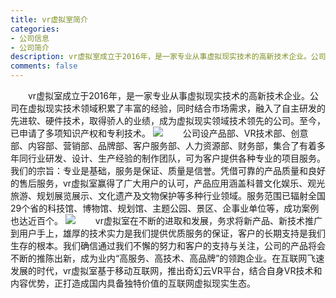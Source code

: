 ```yaml
---
title: vr虚拟室简介
categories:
- 公司信息
- 公司简介
description: vr虚拟室成立于2016年，是一家专业从事虚拟现实技术的高新技术企业。公司在虚拟现实技术领域积累了丰富的经验，同时结合市场需求，融入了自主研发的先进软、硬件技术，取得骄人的业绩，成为虚拟现实领域技术领先的公司。至今，已申请了多项知识产权和专利技术。
comments: false
---
```


　　vr虚拟室成立于2016年，是一家专业从事虚拟现实技术的高新技术企业。公司在虚拟现实技术领域积累了丰富的经验，同时结合市场需求，融入了自主研发的先进软、硬件技术，取得骄人的业绩，成为虚拟现实领域技术领先的公司。至今，已申请了多项知识产权和专利技术。
<img src="/css/images/company/company1.jpg">
　　公司设产品部、VR技术部、创意部、内容部、营销部、品牌部、客户服务部、人力资源部、财务部，集合了有着多年同行业研发、设计、生产经验的制作团队，可为客户提供各种专业的项目服务。我们的宗旨：专业是基础，服务是保证、质量是信誉。凭借可靠的产品质量和良好的售后服务，vr虚拟室赢得了广大用户的认可，产品应用涵盖科普文化娱乐、观光旅游、规划展览展示、文化遗产及文物保护等多种行业领域。服务范围已辐射全国29个省的科技馆、博物馆、规划馆、主题公园、景区、企事业单位等，成功案例也达近百个。
<img src="/css/images/company/company2.jpg">
　　vr虚拟室在不断的进取和发展，务求将新产品、新技术推广到用户手上，雄厚的技术实力是我们提供优质服务的保证，客户的长期支持是我们生存的根本。我们确信通过我们不懈的努力和客户的支持与关注，公司的产品将会不断的推陈出新，成为业内“高服务、高技术、高品牌”的领跑企业。在互联网飞速发展的时代，vr虚拟室基于移动互联网，推出奇幻云VR平台，结合自身VR技术和内容优势，正打造成国内具备独特价值的互联网虚拟现实生态。
　　